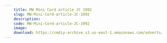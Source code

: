 ```yaml
---
    title: MW Mini Cord article JC 1992
    slug: MW-Mini-Cord-article-JC-1992
    description:
    code: MW-Mini-Cord-article-JC-1992
    image:
    download: https://cmdiy-archive.s3.us-east-1.amazonaws.com/adverts/documents/MW+Mini+Cord+article+JC+1992.pdf
---
```

<!-- Content of the page -->

##
        
